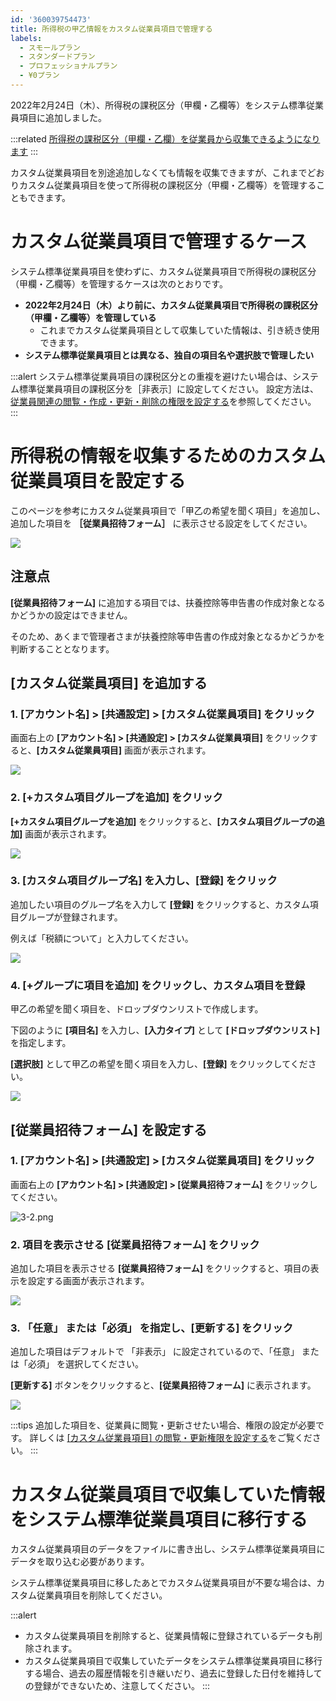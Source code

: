 ```yaml
---
id: '360039754473'
title: 所得税の甲乙情報をカスタム従業員項目で管理する
labels:
  - スモールプラン
  - スタンダードプラン
  - プロフェッショナルプラン
  - ¥0プラン
---
```

2022年2月24日（木）、所得税の課税区分（甲欄・乙欄等）をシステム標準従業員項目に追加しました。

:::related
[所得税の課税区分（甲欄・乙欄）を従業員から収集できるようになります](https://smarthr.jp/update/33147)
:::

カスタム従業員項目を別途追加しなくても情報を収集できますが、これまでどおりカスタム従業員項目を使って所得税の課税区分（甲欄・乙欄等）を管理することもできます。

# カスタム従業員項目で管理するケース

システム標準従業員項目を使わずに、カスタム従業員項目で所得税の課税区分（甲欄・乙欄等）を管理するケースは次のとおりです。

- **2022年2月24日（木）より前に、カスタム従業員項目で所得税の課税区分（甲欄・乙欄等）を管理している**
    - これまでカスタム従業員項目として収集していた情報は、引き続き使用できます。
- **システム標準従業員項目とは異なる、独自の項目名や選択肢で管理したい**

:::alert
システム標準従業員項目の課税区分との重複を避けたい場合は、システム標準従業員項目の課税区分を［非表示］に設定してください。
設定方法は、[従業員関連の閲覧・作成・更新・削除の権限を設定する](https://knowledge.smarthr.jp/hc/ja/articles/1500001368101)を参照してください。
:::

# 所得税の情報を収集するためのカスタム従業員項目を設定する

このページを参考にカスタム従業員項目で「甲乙の希望を聞く項目」を追加し、追加した項目を **［従業員招待フォーム］** に表示させる設定をしてください。

![](./ScSh_2021-03-08_16.35.17.png)

## 注意点

**\[従業員招待フォーム\]** に追加する項目では、扶養控除等申告書の作成対象となるかどうかの設定はできません。

そのため、あくまで管理者さまが扶養控除等申告書の作成対象となるかどうかを判断することとなります。

## \[カスタム従業員項目\] を追加する

### 1\. \[アカウント名\] > \[共通設定\] > \[カスタム従業員項目\] をクリック

画面右上の **\[アカウント名\] > \[共通設定\] > \[カスタム従業員項目\]** をクリックすると、**\[カスタム従業員項目\]** 画面が表示されます。

![](./_________.png)

### 2\. \[+カスタム項目グループを追加\] をクリック

**\[+カスタム項目グループを追加\]** をクリックすると、**\[カスタム項目グループの追加\]** 画面が表示されます。

![](./crew_custom_field_template_groups.png)

### 3\. \[カスタム項目グループ名\] を入力し、\[登録\] をクリック

追加したい項目のグループ名を入力して **\[登録\]** をクリックすると、カスタム項目グループが登録されます。

例えば「税額について」と入力してください。

![](./ScSh_2021-03-08_15_19_41.png)

### 4\. \[+グループに項目を追加\] をクリックし、カスタム項目を登録

甲乙の希望を聞く項目を、ドロップダウンリストで作成します。

下図のように **\[項目名\]** を入力し、**\[入力タイプ\]** として **\[ドロップダウンリスト\]** を指定します。

**\[選択肢\]** として甲乙の希望を聞く項目を入力し、**\[登録\]** をクリックしてください。

![](./ScSh_2021-03-08_15_22_37.png)

## \[従業員招待フォーム\] を設定する

### 1\. \[アカウント名\] > \[共通設定\] > \[カスタム従業員項目\] をクリック

画面右上の **\[アカウント名\] > \[共通設定\] > \[従業員招待フォーム\]** をクリックしてください。

![3-2.png](./3-2.png)

### 2\. 項目を表示させる \[従業員招待フォーム\] をクリック

追加した項目を表示させる **\[従業員招待フォーム\]** をクリックすると、項目の表示を設定する画面が表示されます。

![](./2.png)

### 3\. 「任意」 または「必須」 を指定し、\[更新する\] をクリック

追加した項目はデフォルトで 「非表示」 に設定されているので、「任意」 または「必須」 を選択してください。

**\[更新する\]** ボタンをクリックすると、**\[従業員招待フォーム\]** に表示されます。

![](./3.png)

:::tips
追加した項目を、従業員に閲覧・更新させたい場合、権限の設定が必要です。
詳しくは [\[カスタム従業員項目\] の閲覧・更新権限を設定する](https://knowledge.smarthr.jp/hc/ja/articles/360026265513/#toc--7)をご覧ください。
:::

# カスタム従業員項目で収集していた情報をシステム標準従業員項目に移行する

カスタム従業員項目のデータをファイルに書き出し、システム標準従業員項目にデータを取り込む必要があります。

システム標準従業員項目に移したあとでカスタム従業員項目が不要な場合は、カスタム従業員項目を削除してください。

:::alert
- カスタム従業員項目を削除すると、従業員情報に登録されているデータも削除されます。
- カスタム従業員項目で収集していたデータをシステム標準従業員項目に移行する場合、過去の履歴情報を引き継いだり、過去に登録した日付を維持しての登録ができないため、注意してください。
:::
